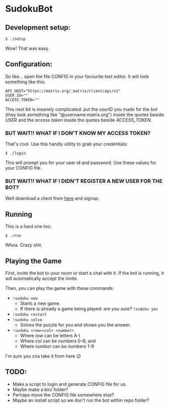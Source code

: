 # SudokuBot

## Development setup:

```
$ ./setup
```

Wow! That was easy.

## Configuration:

So like... open the file CONFIG in your favourite text editor. It will look
something like this:

```
API_HOST="https://matrix.org/_matrix/client/api/v1"
USER_ID=""
ACCESS_TOKEN=""
```

This next bit is insanely complicated: put the _userID_ you made for the bot
(they look something like "@username:matrix.org") inside the quotes beside
_USER_ and the _access token_ inside the quotes beside _ACCESS_TOKEN_.

### BUT WAIT!! WHAT IF I DON'T KNOW MY ACCESS TOKEN?

That's cool. Use this handly utility to grab your credentials:

```
$ ./login
```

This will prompt you for your user id and password. Use these values for your
CONFIG file.

### BUT WAIT!! WHAT IF I DIDN'T REGISTER A NEW USER FOR THE BOT?

Well download a client from [here](https://matrix.org/blog/try-matrix-now) and signup.

## Running

This is a hard one too:

```
$ ./run
```

Whoa.  Crazy shit.

## Playing the Game

First, invite the bot to your room or start a chat with it.  If the bot is
running, it will automatically accept the invite.

Then, you can play the game with these commands:

+ `!sudoku new`
	+ Starts a new game.
	+ If there is already a game being played: *are you sure?* `!sudoku yes`
+ `!sudoku restart`
+ `!sudoku solve`
	+ Solves the puzzle for you and shows you the answer.
+ `!sudoku <row><col> <number>`
	+ Where _row_ can be letters A-I
	+ Where _col_ can be numbers 0-8; and
	+ Where _number_ can be numbers 1-9

I'm sure you cna take it from here 😉 

## TODO:
	
+ Make a script to login and generate CONFIG file for us.
+ Maybe make a bin/ folder?
+ Perhaps move the CONFIG file somewhere else?
+ Maybe an install script so we don't run the bot within repo folder?